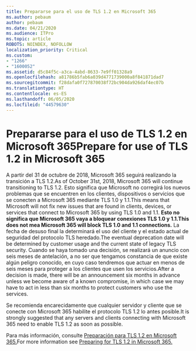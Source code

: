 ```yaml
---
title: Prepararse para el uso de TLS 1.2 en Microsoft 365
ms.author: pebaum
author: pebaum
ms.date: 04/21/2020
ms.audience: ITPro
ms.topic: article
ROBOTS: NOINDEX, NOFOLLOW
localization_priority: Critical
ms.custom:
- "1266"
- "1600052"
ms.assetid: d5c84f5c-a3ca-4abd-8633-7e9ff01328a9
ms.openlocfilehash: a81786b5fab6a039d4771739000a8f841871dad7
ms.sourcegitcommit: f28dafa0f727870038f72bc904da926daf4ec07b
ms.translationtype: HT
ms.contentlocale: es-ES
ms.lasthandoff: 06/05/2020
ms.locfileid: "44579630"
---
```

# <a name="prepare-for-use-of-tls-12-in-microsoft-365"></a><span data-ttu-id="3d893-102">Prepararse para el uso de TLS 1.2 en Microsoft 365</span><span class="sxs-lookup"><span data-stu-id="3d893-102">Prepare for use of TLS 1.2 in Microsoft 365</span></span>

<span data-ttu-id="3d893-103">A partir del 31 de octubre de 2018, Microsoft 365 seguirá realizando la transición a TLS 1.2.</span><span class="sxs-lookup"><span data-stu-id="3d893-103">As of October 31st, 2018, Microsoft 365 will continue transitioning to TLS 1.2.</span></span> <span data-ttu-id="3d893-104">Esto significa que Microsoft no corregirá los nuevos problemas que se encuentren en los clientes, dispositivos o servicios que se conecten a Microsoft 365 mediante TLS 1.0 y 1.1.</span><span class="sxs-lookup"><span data-stu-id="3d893-104">This means that Microsoft will not fix new issues that are found in clients, devices, or services that connect to Microsoft 365 by using TLS 1.0 and 1.1.</span></span> <span data-ttu-id="3d893-105">**Esto no significa que Microsoft 365 vaya a bloquear conexiones TLS 1.0 y 1.1.**</span><span class="sxs-lookup"><span data-stu-id="3d893-105">**This does not mea Microsoft 365 will block TLS 1.0 and 1.1 connections.**</span></span> <span data-ttu-id="3d893-106">La fecha de desuso final la determinará el uso del cliente y el estado actual de seguridad del protocolo TLS heredado.</span><span class="sxs-lookup"><span data-stu-id="3d893-106">The eventual deprecation date will be determined by customer usage and the current state of legacy TLS security.</span></span> <span data-ttu-id="3d893-107">Cuando se haya tomado una decisión, se realizará un anuncio con seis meses de antelación, a no ser que tengamos constancia de que existe algún peligro conocido, en cuyo caso tendremos que actuar en menos de seis meses para proteger a los clientes que usen los servicios.</span><span class="sxs-lookup"><span data-stu-id="3d893-107">After a decision is made, there will be an announcement six months in advance unless we become aware of a known compromise, in which case we may have to act in less than six months to protect customers who use the services.</span></span>
  
<span data-ttu-id="3d893-108">Se recomienda encarecidamente que cualquier servidor y cliente que se conecte con Microsoft 365 habilite el protocolo TLS 1.2 lo antes posible.</span><span class="sxs-lookup"><span data-stu-id="3d893-108">It is strongly suggested that any servers and clients connecting with Microsoft 365 need to enable TLS 1.2 as soon as possible.</span></span>
  
<span data-ttu-id="3d893-109">Para más información, consulte [Preparación para TLS 1.2 en Microsoft 365.](https://support.microsoft.com/help/4057306/preparing-for-tls-1-2-in-office-365)</span><span class="sxs-lookup"><span data-stu-id="3d893-109">For more information see [Preparing for TLS 1.2 in Microsoft 365.](https://support.microsoft.com/help/4057306/preparing-for-tls-1-2-in-office-365)</span></span>
  